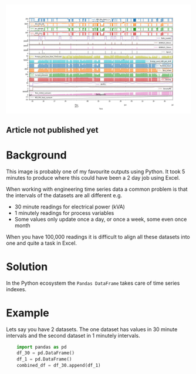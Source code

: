 ![pandas-index-alignment](assets/combined.plot.png)

## Article not published yet

# Background

This image is probably one of my favourite outputs using Python. It took 5 minutes to produce where this could have been a 2 day job using Excel.

When working with engineering time series data a common problem is that the intervals of the datasets are all different e.g.
* 30 minute readings for electrical power (kVA)
* 1 minutely readings for process variables
* Some values only update once a day, or once a week, some even once month

When you have 100,000 readings it is difficult to align all these datasets into one and quite a task in Excel.

# Solution
In the Python ecosystem the `Pandas DataFrame` takes care of time series indexes.

# Example

Lets say you have 2 datasets. The one dataset has values in 30 minute intervals and the second dataset in 1 minutely intervals.

```python
    import pandas as pd
    df_30 = pd.DataFrame()
    df_1 = pd.DataFrame()
    combined_df = df_30.append(df_1)
```

